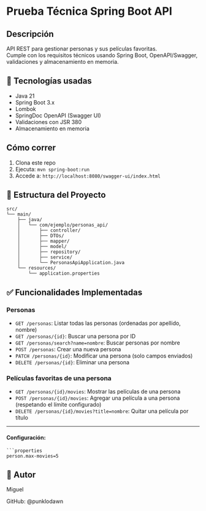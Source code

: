 # Prueba Técnica Spring Boot API

## Descripción
API REST para gestionar personas y sus películas favoritas.  
Cumple con los requisitos técnicos usando Spring Boot, OpenAPI/Swagger, validaciones y almacenamiento en memoria.

## 🧰 Tecnologías usadas
- Java 21
- Spring Boot 3.x
- Lombok
- SpringDoc OpenAPI (Swagger UI)
- Validaciones con JSR 380
- Almacenamiento en memoria

## Cómo correr

1. Clona este repo
2. Ejecuta: `mvn spring-boot:run`
3. Accede a: `http://localhost:8080/swagger-ui/index.html`


## 📁 Estructura del Proyecto
    
    src/
    └── main/
        ├── java/
        │   └── com/ejemplo/personas_api/
        │       ├── controller/
        │       ├── DTOs/
        │       ├── mapper/
        │       ├── model/
        │       ├── repository/
        │       ├── service/
        │       └── PersonasApiApplication.java
        └── resources/
            └── application.properties


## ✅ Funcionalidades Implementadas

### Personas

- `GET /personas`: Listar todas las personas (ordenadas por apellido, nombre)
- `GET /personas/{id}`: Buscar una persona por ID
- `GET /personas/search?name=nombre`: Buscar personas por nombre
- `POST /personas`: Crear una nueva persona
- `PATCH /personas/{id}`: Modificar una persona (solo campos enviados)
- `DELETE /personas/{id}`: Eliminar una persona

### Películas favoritas de una persona

- `GET /personas/{id}/movies`: Mostrar las películas de una persona
- `POST /personas/{id}/movies`: Agregar una película a una persona (respetando el límite configurado)
- `DELETE /personas/{id}/movies?title=nombre`: Quitar una película por título

---


#### Configuración:
    ```properties
    person.max-movies=5


## 🧾 Autor
Miguel

GitHub: @punklodawn


